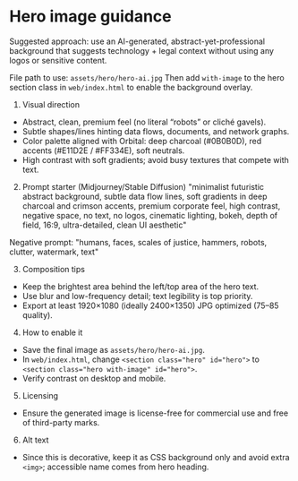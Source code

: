 # Hero image guidance

Suggested approach: use an AI-generated, abstract-yet-professional background that suggests technology + legal context without using any logos or sensitive content.

File path to use: `assets/hero/hero-ai.jpg`
Then add `with-image` to the hero section class in `web/index.html` to enable the background overlay.

1) Visual direction
- Abstract, clean, premium feel (no literal “robots” or cliché gavels).
- Subtle shapes/lines hinting data flows, documents, and network graphs.
- Color palette aligned with Orbital: deep charcoal (#0B0B0D), red accents (#E11D2E / #FF334E), soft neutrals.
- High contrast with soft gradients; avoid busy textures that compete with text.

2) Prompt starter (Midjourney/Stable Diffusion)
"minimalist futuristic abstract background, subtle data flow lines, soft gradients in deep charcoal and crimson accents, premium corporate feel, high contrast, negative space, no text, no logos, cinematic lighting, bokeh, depth of field, 16:9, ultra-detailed, clean UI aesthetic"

Negative prompt: "humans, faces, scales of justice, hammers, robots, clutter, watermark, text"

3) Composition tips
- Keep the brightest area behind the left/top area of the hero text.
- Use blur and low-frequency detail; text legibility is top priority.
- Export at least 1920×1080 (ideally 2400×1350) JPG optimized (75–85 quality).

4) How to enable it
- Save the final image as `assets/hero/hero-ai.jpg`.
- In `web/index.html`, change `<section class="hero" id="hero">` to `<section class="hero with-image" id="hero">`.
- Verify contrast on desktop and mobile.

5) Licensing
- Ensure the generated image is license-free for commercial use and free of third-party marks.

6) Alt text
- Since this is decorative, keep it as CSS background only and avoid extra `<img>`; accessible name comes from hero heading.

